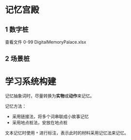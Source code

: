 # 记忆宫殿

## 1 数字桩

查看文件 0-99 DigitalMemoryPalace.xlsx

## 2 场景桩

# 学习系统构建

记忆抽象词时，尽量转换为**实物**或**动作**来记忆。

记忆方法：

- 采用链接法，将多个词串联成小故事记忆
- 采用地点桩法，安放在地点桩

文本记忆时使用 `*` 进行标注，表示此时的材料采用记忆法来记忆。
